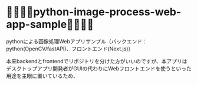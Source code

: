 # 🚧🚧🚧🚧python-image-process-web-app-sample🚧🚧🚧🚧
pythonによる画像処理Webアプリサンプル（バックエンド：python(OpenCV/fastAPI)、フロントエンド(Next.js)）

本来backendとfrontendでリポジトリを分けた方がいいのですが、本アプリはデスクトップアプリ開発者がGUIの代わりにWebフロントエンドを使うといった用途を主眼に置いているため、
